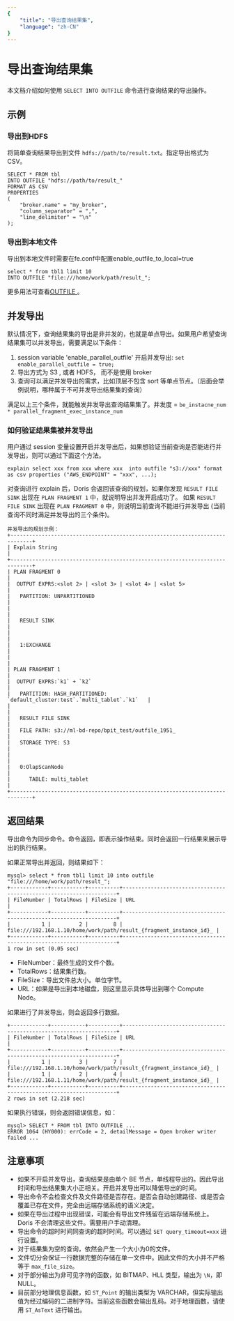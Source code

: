 ```yaml
---
{
    "title": "导出查询结果集",
    "language": "zh-CN"
}
---
```


<!--
Licensed to the Apache Software Foundation (ASF) under one
or more contributor license agreements.  See the NOTICE file
distributed with this work for additional information
regarding copyright ownership.  The ASF licenses this file
to you under the Apache License, Version 2.0 (the
"License"); you may not use this file except in compliance
with the License.  You may obtain a copy of the License at

  http://www.apache.org/licenses/LICENSE-2.0

Unless required by applicable law or agreed to in writing,
software distributed under the License is distributed on an
"AS IS" BASIS, WITHOUT WARRANTIES OR CONDITIONS OF ANY
KIND, either express or implied.  See the License for the
specific language governing permissions and limitations
under the License.
-->

# 导出查询结果集

本文档介绍如何使用 `SELECT INTO OUTFILE` 命令进行查询结果的导出操作。

## 示例

### 导出到HDFS

将简单查询结果导出到文件 `hdfs://path/to/result.txt`。指定导出格式为 CSV。

```text
SELECT * FROM tbl
INTO OUTFILE "hdfs://path/to/result_"
FORMAT AS CSV
PROPERTIES
(
    "broker.name" = "my_broker",
    "column_separator" = ",",
    "line_delimiter" = "\n"
);
```

### 导出到本地文件 

导出到本地文件时需要在fe.conf中配置enable_outfile_to_local=true

```text
select * from tbl1 limit 10 
INTO OUTFILE "file:///home/work/path/result_";
```

更多用法可查看[OUTFILE ](../sql-reference/sql-statements/Data%20Manipulation/OUTFILE.md)。

## 并发导出

默认情况下，查询结果集的导出是非并发的，也就是单点导出。如果用户希望查询结果集可以并发导出，需要满足以下条件：

1. session variable 'enable_parallel_outfile' 开启并发导出: ```set enable_parallel_outfile = true;```
2. 导出方式为 S3 , 或者 HDFS， 而不是使用 broker
3. 查询可以满足并发导出的需求，比如顶层不包含 sort 等单点节点。（后面会举例说明，哪种属于不可并发导出结果集的查询）

满足以上三个条件，就能触发并发导出查询结果集了。并发度 = ```be_instacne_num * parallel_fragment_exec_instance_num```

### 如何验证结果集被并发导出

用户通过 session 变量设置开启并发导出后，如果想验证当前查询是否能进行并发导出，则可以通过下面这个方法。

```
explain select xxx from xxx where xxx  into outfile "s3://xxx" format as csv properties ("AWS_ENDPOINT" = "xxx", ...);
```

对查询进行 explain 后，Doris 会返回该查询的规划，如果你发现 ```RESULT FILE SINK``` 出现在 ```PLAN FRAGMENT 1``` 中，就说明导出并发开启成功了。
如果 ```RESULT FILE SINK``` 出现在 ```PLAN FRAGMENT 0``` 中，则说明当前查询不能进行并发导出 (当前查询不同时满足并发导出的三个条件)。

```
并发导出的规划示例：
+-----------------------------------------------------------------------------+
| Explain String                                                              |
+-----------------------------------------------------------------------------+
| PLAN FRAGMENT 0                                                             |
|  OUTPUT EXPRS:<slot 2> | <slot 3> | <slot 4> | <slot 5>                     |
|   PARTITION: UNPARTITIONED                                                  |
|                                                                             |
|   RESULT SINK                                                               |
|                                                                             |
|   1:EXCHANGE                                                                |
|                                                                             |
| PLAN FRAGMENT 1                                                             |
|  OUTPUT EXPRS:`k1` + `k2`                                                   |
|   PARTITION: HASH_PARTITIONED: `default_cluster:test`.`multi_tablet`.`k1`   |
|                                                                             |
|   RESULT FILE SINK                                                          |
|   FILE PATH: s3://ml-bd-repo/bpit_test/outfile_1951_                        |
|   STORAGE TYPE: S3                                                          |
|                                                                             |
|   0:OlapScanNode                                                            |
|      TABLE: multi_tablet                                                    |
+-----------------------------------------------------------------------------+
```

## 返回结果

导出命令为同步命令。命令返回，即表示操作结束。同时会返回一行结果来展示导出的执行结果。

如果正常导出并返回，则结果如下：

```
mysql> select * from tbl1 limit 10 into outfile "file:///home/work/path/result_";
+------------+-----------+----------+--------------------------------------------------------------------+
| FileNumber | TotalRows | FileSize | URL                                                                |
+------------+-----------+----------+--------------------------------------------------------------------+
|          1 |         2 |        8 | file:///192.168.1.10/home/work/path/result_{fragment_instance_id}_ |
+------------+-----------+----------+--------------------------------------------------------------------+
1 row in set (0.05 sec)
```

* FileNumber：最终生成的文件个数。
* TotalRows：结果集行数。
* FileSize：导出文件总大小。单位字节。
* URL：如果是导出到本地磁盘，则这里显示具体导出到哪个 Compute Node。

如果进行了并发导出，则会返回多行数据。

```
+------------+-----------+----------+--------------------------------------------------------------------+
| FileNumber | TotalRows | FileSize | URL                                                                |
+------------+-----------+----------+--------------------------------------------------------------------+
|          1 |         3 |        7 | file:///192.168.1.10/home/work/path/result_{fragment_instance_id}_ |
|          1 |         2 |        4 | file:///192.168.1.11/home/work/path/result_{fragment_instance_id}_ |
+------------+-----------+----------+--------------------------------------------------------------------+
2 rows in set (2.218 sec)
```

如果执行错误，则会返回错误信息，如：

```
mysql> SELECT * FROM tbl INTO OUTFILE ...
ERROR 1064 (HY000): errCode = 2, detailMessage = Open broker writer failed ...
```

## 注意事项

* 如果不开启并发导出，查询结果是由单个 BE 节点，单线程导出的。因此导出时间和导出结果集大小正相关。开启并发导出可以降低导出的时间。
* 导出命令不会检查文件及文件路径是否存在。是否会自动创建路径、或是否会覆盖已存在文件，完全由远端存储系统的语义决定。
* 如果在导出过程中出现错误，可能会有导出文件残留在远端存储系统上。Doris 不会清理这些文件。需要用户手动清理。
* 导出命令的超时时间同查询的超时时间。可以通过 `SET query_timeout=xxx` 进行设置。
* 对于结果集为空的查询，依然会产生一个大小为0的文件。
* 文件切分会保证一行数据完整的存储在单一文件中。因此文件的大小并不严格等于 `max_file_size`。
* 对于部分输出为非可见字符的函数，如 BITMAP、HLL 类型，输出为 `\N`，即 NULL。
* 目前部分地理信息函数，如 `ST_Point` 的输出类型为 VARCHAR，但实际输出值为经过编码的二进制字符。当前这些函数会输出乱码。对于地理函数，请使用 `ST_AsText` 进行输出。
